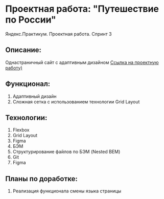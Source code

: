 # Проектная работа: "Путешествие по России"

Яндекс.Практикум. Проектная работа. Спринт 3


## Описание:

Однастраничный сайт с адаптивным дизайном
[Ссылка на проектную работу)](https://mind2006.github.io/russian-travel/index.html)

## Функционал:
1. Адаптивный дизайн
2. Сложная сетка с использованием технологии Grid Layout

## Технологии:

1. Flexbox
2. Grid Layout
3. Figma
4. БЭМ
5. Структурирование файлов по БЭМ (Nested BEM)
6. Git
7. Figma

## Планы по доработке:

1. Реализация функционала смены языка страницы
